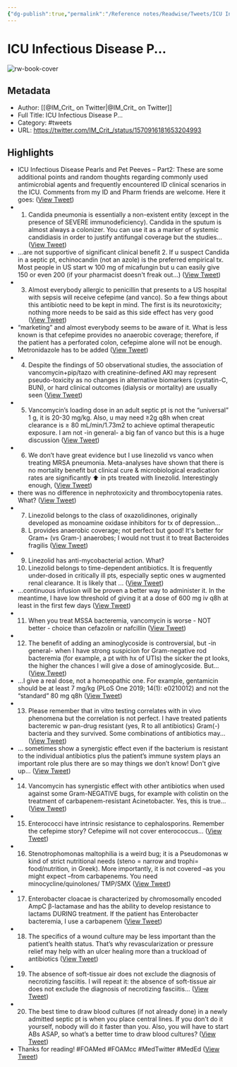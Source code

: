 ```yaml
---
{"dg-publish":true,"permalink":"/Reference notes/Readwise/Tweets/ICU Infectious Disease P.../"}
---
```


# ICU Infectious Disease P...

![rw-book-cover](https://pbs.twimg.com/profile_images/1314187463930281990/eAsT97HU.jpg)

## Metadata
- Author: [[@IM_Crit_ on Twitter\|@IM_Crit_ on Twitter]]
- Full Title: ICU Infectious Disease P...
- Category: #tweets
- URL: https://twitter.com/IM_Crit_/status/1570916181653204993

## Highlights
- ICU Infectious Disease Pearls and Pet Peeves – Part2: These are some additional points and random thoughts regarding commonly used antimicrobial agents and frequently encountered ID clinical scenarios in the ICU. Comments from my ID and Pharm friends are welcome. Here it goes: ([View Tweet](https://twitter.com/IM_Crit_/status/1570916181653204993))
- 1. Candida pneumonia is essentially a non-existent entity (except in the presence of SEVERE immunodeficiency). Candida in the sputum is almost always a colonizer. You can use it as a marker of systemic candidiasis in order to justify antifungal coverage but the studies... ([View Tweet](https://twitter.com/IM_Crit_/status/1570916184530505731))
- ...are not supportive of significant clinical benefit
  2. If u suspect Candida in a septic pt, echinocandin (not an azole) is the preferred empirical tx. Most people in US start w 100 mg of micafungin but u can easily give 150 or even 200 (if your pharmacist doesn't freak out...) ([View Tweet](https://twitter.com/IM_Crit_/status/1570916187219046400))
- 3. Almost everybody allergic to penicillin that presents to a US hospital with sepsis will receive cefepime (and vanco). So a few things about this antibiotic need to be kept in mind. The first is its neurotoxicity; nothing more needs to be said as this side effect has very good ([View Tweet](https://twitter.com/IM_Crit_/status/1570916190704504833))
- “marketing” and almost everybody seems to be aware of it. What is less known is that cefepime provides no anaerobic coverage; therefore, if the patient has a perforated colon, cefepime alone will not be enough. Metronidazole has to be added ([View Tweet](https://twitter.com/IM_Crit_/status/1570916194131251200))
- 4. Despite the findings of 50 observational studies, the association of vancomycin+pip/tazo with creatinine-defined AKI may represent pseudo-toxicity as no changes in alternative biomarkers (cystatin-C, BUN), or hard clinical outcomes (dialysis or mortality) are usually seen ([View Tweet](https://twitter.com/IM_Crit_/status/1570916196593332225))
- 5. Vancomycin’s loading dose in an adult septic pt is not the “universal” 1 g, it is 20-30 mg/kg. Also, u may need ≥2g q8h when creat clearance is ≥ 80 mL/min/1.73m2 to achieve optimal therapeutic exposure. I am not -in general- a big fan of vanco but this is a huge discussion ([View Tweet](https://twitter.com/IM_Crit_/status/1570916199328026627))
- 6. We don’t have great evidence but I use linezolid vs vanco when treating MRSA pneumonia. Meta-analyses have shown that there is no mortality benefit but clinical cure & microbiological eradication rates are significantly ⬆️ in pts treated with linezolid. Interestingly enough, ([View Tweet](https://twitter.com/IM_Crit_/status/1570916202066907136))
- there was no difference in nephrotoxicity and thrombocytopenia rates. What? ([View Tweet](https://twitter.com/IM_Crit_/status/1570916204335988738))
- 7. Linezolid belongs to the class of oxazolidinones, originally developed as monoamine oxidase inhibitors for tx of depression…
  8. L provides anaerobic coverage; not perfect but good! It's better for Gram+ (vs Gram-) anaerobes; I would not trust it to treat Bacteroides fragilis ([View Tweet](https://twitter.com/IM_Crit_/status/1570916206785495040))
- 9. Linezolid has anti-mycobacterial action. What?
  10. Linezolid belongs to time-dependent antibiotics. It is frequently under-dosed in critically ill pts, especially septic ones w augmented renal clearance. It is likely that ... ([View Tweet](https://twitter.com/IM_Crit_/status/1570916209167826944))
- ...continuous infusion will be proven a better way to administer it. In the meantime, I have low threshold of giving it at a dose of 600 mg iv q8h at least in the first few days ([View Tweet](https://twitter.com/IM_Crit_/status/1570916211323711488))
- 11. When you treat MSSA bacteremia, vancomycin is worse - NOT better - choice than cefazolin or nafcillin ([View Tweet](https://twitter.com/IM_Crit_/status/1570916213454438401))
- 12. The benefit of adding an aminoglycoside is controversial, but -in general- when I have strong suspicion for Gram-negative rod bacteremia (for example, a pt with hx of UTIs) the sicker the pt looks, the higher the chances I will give a dose of aminoglycoside. But... ([View Tweet](https://twitter.com/IM_Crit_/status/1570916215446708228))
- ...I give a real dose, not a homeopathic one. For example, gentamicin should be at least 7 mg/kg (PLoS One 2019; 14(1): e0210012) and not the “standard” 80 mg q8h ([View Tweet](https://twitter.com/IM_Crit_/status/1570916217770381312))
- 13. Please remember that in vitro testing correlates with in vivo phenomena but the correlation is not perfect. I have treated patients bacteremic w pan-drug resistant (yes, R to all antibiotics) Gram(-) bacteria and they survived. Some combinations of antibiotics may... ([View Tweet](https://twitter.com/IM_Crit_/status/1570916220853161985))
- ... sometimes show a synergistic effect even if the bacterium is resistant to the individual antibiotics plus the patient’s immune system plays an important role plus there are so may things we don’t know! Don't give up... ([View Tweet](https://twitter.com/IM_Crit_/status/1570916223323631621))
- 14. Vancomycin has synergistic effect with other antibiotics when used against some Gram-NEGATIVE bugs, for example with colistin on the treatment of carbapenem-resistant Acinetobacter. Yes, this is true... ([View Tweet](https://twitter.com/IM_Crit_/status/1570916225613701120))
- 15. Enterococci have intrinsic resistance to cephalosporins. Remember the cefepime story? Cefepime will not cover enterococcus… ([View Tweet](https://twitter.com/IM_Crit_/status/1570916227656347654))
- 16. Stenotrophomonas maltophilia is a weird bug; it is a Pseudomonas w kind of strict nutritional needs (steno = narrow and trophi= food/nutrition, in Greek). More importantly, it is not covered –as you might expect –from carbapenems. You need minocycline/quinolones/ TMP/SMX ([View Tweet](https://twitter.com/IM_Crit_/status/1570916229870944257))
- 17. Enterobacter cloacae is characterized by chromosomally encoded AmpC β-lactamase and has the ability to develop resistance to lactams DURING treatment. If the patient has Enterobacter bacteremia, I use a carbapenem ([View Tweet](https://twitter.com/IM_Crit_/status/1570916232454639616))
- 18. The specifics of a wound culture may be less important than the patient’s health status. That’s why revascularization or pressure relief may help with an ulcer healing more than a truckload of antibiotics ([View Tweet](https://twitter.com/IM_Crit_/status/1570916234467868672))
- 19. The absence of soft-tissue air does not exclude the diagnosis of necrotizing fasciitis. I will repeat it: the absence of soft-tissue air does not exclude the diagnosis of necrotizing fasciitis... ([View Tweet](https://twitter.com/IM_Crit_/status/1570916236699246594))
- 20. The best time to draw blood cultures (if not already done) in a newly admitted septic pt is when you place central lines. If you don’t do it yourself, nobody will do it faster than you. Also, you will have to start ABs ASAP, so what’s a better time to draw blood cultures? ([View Tweet](https://twitter.com/IM_Crit_/status/1570916239085801473))
- Thanks for reading!
  #FOAMed #FOAMcc #MedTwitter #MedEd ([View Tweet](https://twitter.com/IM_Crit_/status/1570916241472385026))
